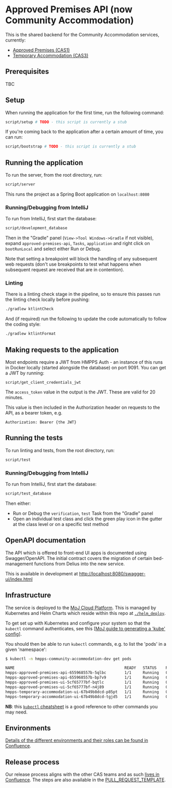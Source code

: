 # Approved Premises API (now Community Accommodation)

This is the shared backend for the Community Accommodation services, currently:

- [Approved Premises (CAS1)](https://github.com/ministryofjustice/hmpps-approved-premises-ui)
- [Temporary Accommodation (CAS3)](https://github.com/ministryofjustice/hmpps-temporary-accommodation-ui)

## Prerequisites

TBC

## Setup

When running the application for the first time, run the following command:

```bash
script/setup # TODO - this script is currently a stub
```

If you're coming back to the application after a certain amount of time, you can run:

```bash
script/bootstrap # TODO - this script is currently a stub
```

## Running the application

To run the server, from the root directory, run:

```bash
script/server
```

This runs the project as a Spring Boot application on `localhost:8080`

### Running/Debugging from IntelliJ

To run from IntelliJ, first start the database:

```bash
script/development_database
```

Then in the "Gradle" panel (`View->Tool Windows->Gradle` if not visible), expand `approved-premises-api`, `Tasks`, 
`application` and right click on `bootRunLocal` and select either Run or Debug.

Note that setting a breakpoint will block the handling of any subsequent web requests (don't use breakpoints to test what happens when subsequent request are received that are in contention).

### Linting

There is a linting check stage in the pipeline, so to ensure this passes run the linting check locally before pushing:

```bash
./gradlew ktlintCheck
```

And (if required) run the following to update the code automatically to follow the coding style:

```bash
./gradlew ktlintFormat
```

## Making requests to the application

Most endpoints require a JWT from HMPPS Auth - an instance of this runs in Docker locally (started alongside the database) 
on port 9091.  You can get a JWT by running:

```
script/get_client_credentials_jwt
```

The `access_token` value in the output is the JWT.  These are valid for 20 minutes.

This value is then included in the Authorization header on requests to the API, as a bearer token, e.g.

```
Authorization: Bearer {the JWT}
```

## Running the tests

To run linting and tests, from the root directory, run:

```bash
script/test
```

### Running/Debugging from IntelliJ

To run from IntelliJ, first start the database:

```bash
script/test_database
```

Then either:
 - Run or Debug the `verification`, `test` Task from the "Gradle" panel
 - Open an individual test class and click the green play icon in the gutter at the class level or on a specific test method

## OpenAPI documentation

The API which is offered to front-end UI apps is documented using Swagger/OpenAPI.
The initial contract covers the migration of certain bed-management functions from Delius into the new service.

This is available in development at [http://localhost:8080/swagger-ui/index.html](http://localhost:8080/swagger-ui/index.html)

## Infrastructure

The service is deployed to the [MoJ Cloud Platform](https://user-guide.cloud-platform.service.justice.gov.uk). This is 
managed by Kubernetes and Helm Charts which reside within this repo at [`./helm_deploy`](./helm_deploy/approved-premises-api/).


To get set up with Kubernetes and configure your system so that the `kubectl` command authenticates, see this 
[[MoJ guide to generating a 'kube' config](https://user-guide.cloud-platform.service.justice.gov.uk/documentation/getting-started/kubectl-config.html#generating-a-kubeconfig-file)].

You should then be able to run `kubectl` commands, e.g. to list the 'pods' in a given 'namespace':

```bash
$ kubectl -n hmpps-community-accommodation-dev get pods

NAME                                                READY   STATUS    RESTARTS   AGE
hmpps-approved-premises-api-655968557b-5qlbc        1/1     Running   0          83m
hmpps-approved-premises-api-655968557b-bp7v9        1/1     Running   0          83m
hmpps-approved-premises-ui-5cf65777bf-bqtlc         1/1     Running   0          74m
hmpps-approved-premises-ui-5cf65777bf-n4j89         1/1     Running   0          74m
hmpps-temporary-accommodation-ui-67b49b8dcd-p85pt   1/1     Running   0          125m
hmpps-temporary-accommodation-ui-67b49b8dcd-tgjd5   1/1     Running   0          125m
```
**NB**: this [`kubectl` cheatsheet](https://kubernetes.io/docs/reference/kubectl/cheatsheet/) is a good reference to 
other commands you may need.

## Environments

[Details of the different environments and their roles can be found in
Confluence](https://dsdmoj.atlassian.net/wiki/spaces/AP/pages/4330226204/Environments).

## Release process

Our release process aligns with the other CAS teams and as such [lives in Confluence](https://dsdmoj.atlassian.net/wiki/spaces/AP/pages/4247847062/Release+process). The steps are also available in the [PULL_REQUEST_TEMPLATE](/.github/PULL_REQUEST_TEMPLATE.md#release-checklist).